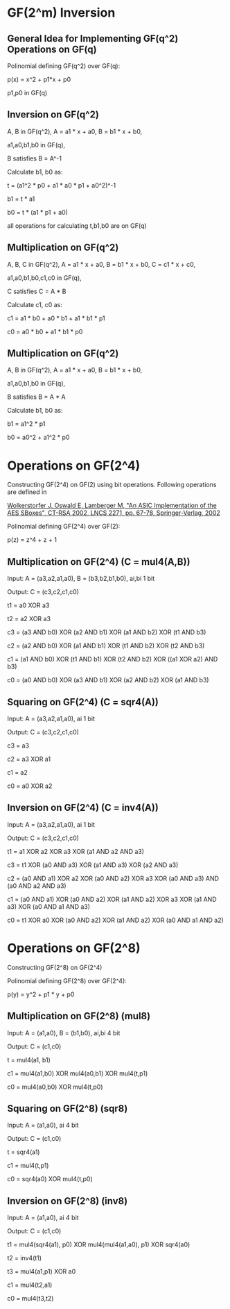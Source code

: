 # GF(2^m) Inversion

## General Idea for Implementing GF(q^2) Operations on GF(q)
Polinomial defining GF(q^2) over GF(q):

p(x) = x^2 + p1*x + p0 

p1,p0 in GF(q)

## Inversion on GF(q^2)
A, B in GF(q^2), A = a1 * x + a0, B = b1 * x + b0,

a1,a0,b1,b0 in GF(q),

B satisfies B = A^-1

Calculate b1, b0 as:

t = (a1^2 * p0 + a1 * a0 * p1 + a0^2)^-1

b1 = t * a1

b0 = t * (a1 * p1 + a0)

all operations for calculating t,b1,b0 are on GF(q)

## Multiplication on GF(q^2)
A, B, C in GF(q^2), A = a1 * x + a0, B = b1 * x + b0, C = c1 * x + c0,

a1,a0,b1,b0,c1,c0 in GF(q),

C satisfies C = A * B

Calculate c1, c0 as:

c1 = a1 * b0 + a0 * b1 + a1 * b1 * p1

c0 = a0 * b0 + a1 * b1 * p0

## Multiplication on GF(q^2)
A, B in GF(q^2), A = a1 * x + a0, B = b1 * x + b0,

a1,a0,b1,b0 in GF(q),

B satisfies B = A * A

Calculate b1, b0 as:

b1 = a1^2 * p1

b0 = a0^2 + a1^2 * p0

# Operations on GF(2^4)
Constructing GF(2^4) on GF(2) using bit operations. Following operations are defined in 

[Wolkerstorfer J, Oswald E, Lamberger M, "An ASIC Implementation of the AES SBoxes", CT-RSA 2002, LNCS 2271, pp. 67-78, Springer-Verlag, 2002](https://link.springer.com/chapter/10.1007/3-540-45760-7_6)

Polinomial defining GF(2^4) over GF(2):

p(z) = z^4 + z + 1

## Multiplication on GF(2^4) (C = mul4(A,B))

Input: A = (a3,a2,a1,a0), B = (b3,b2,b1,b0), ai,bi 1 bit

Output: C = (c3,c2,c1,c0)

t1 = a0 XOR a3

t2 = a2 XOR a3

c3 = (a3 AND b0) XOR (a2 AND b1) XOR (a1 AND b2) XOR (t1 AND b3)

c2 = (a2 AND b0) XOR (a1 AND b1) XOR (t1 AND b2) XOR (t2 AND b3)

c1 = (a1 AND b0) XOR (t1 AND b1) XOR (t2 AND b2) XOR ((a1 XOR a2) AND b3)

c0 = (a0 AND b0) XOR (a3 AND b1) XOR (a2 AND b2) XOR (a1 AND b3)

## Squaring on GF(2^4) (C = sqr4(A))
Input: A = (a3,a2,a1,a0),  ai 1 bit

Output: C = (c3,c2,c1,c0)

c3 = a3

c2 = a3 XOR a1

c1 = a2

c0 = a0 XOR a2

## Inversion on GF(2^4) (C = inv4(A))
Input: A = (a3,a2,a1,a0),  ai 1 bit

Output: C = (c3,c2,c1,c0)

t1 = a1 XOR a2 XOR a3 XOR (a1 AND a2 AND a3)

c3 = t1 XOR (a0 AND a3) XOR (a1 AND a3) XOR (a2 AND a3)

c2 = (a0 AND a1) XOR a2 XOR (a0 AND a2) XOR a3 XOR (a0 AND a3) AND (a0 AND a2 AND a3)

c1 = (a0 AND a1) XOR (a0 AND a2) XOR (a1 AND a2) XOR a3 XOR (a1 AND a3) XOR (a0 AND a1 AND a3)

c0 = t1 XOR a0 XOR (a0 AND a2) XOR (a1 AND a2) XOR (a0 AND a1 AND a2)

# Operations on GF(2^8)
Constructing GF(2^8) on GF(2^4)

Polinomial defining GF(2^8) over GF(2^4):

p(y) = y^2 + p1 * y + p0

## Multiplication on GF(2^8) (mul8)

Input: A = (a1,a0), B = (b1,b0), ai,bi 4 bit

Output: C = (c1,c0)

t = mul4(a1, b1)

c1 = mul4(a1,b0) XOR mul4(a0,b1) XOR mul4(t,p1)

c0 = mul4(a0,b0) XOR mul4(t,p0)

## Squaring on GF(2^8) (sqr8)

Input: A = (a1,a0), ai 4 bit

Output: C = (c1,c0)

t = sqr4(a1)

c1 = mul4(t,p1)

c0 = sqr4(a0) XOR mul4(t,p0)

## Inversion on GF(2^8) (inv8)

Input: A = (a1,a0), ai 4 bit

Output: C = (c1,c0)

t1 = mul4(sqr4(a1), p0) XOR mul4(mul4(a1,a0), p1) XOR sqr4(a0)

t2 = inv4(t1)

t3 = mul4(a1,p1) XOR a0

c1 = mul4(t2,a1)

c0 = mul4(t3,t2)
